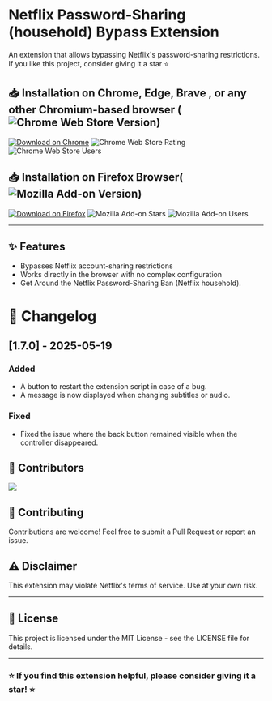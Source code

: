 # Netflix Password-Sharing (household) Bypass Extension

An extension that allows bypassing Netflix's password-sharing restrictions.
If you like this project, consider giving it a star ⭐


## 📥 Installation on Chrome, Edge, Brave , or any other Chromium-based browser (![Chrome Web Store Version](https://img.shields.io/chrome-web-store/v/knjoabokknkpkhbbdclmnjcoeedmgema))

[![Download on Chrome](https://img.shields.io/badge/Download-Chrome-blue?logo=googlechrome)](https://chromewebstore.google.com/detail/nikflix/knjoabokknkpkhbbdclmnjcoeedmgema?hl=en-GB&authuser=0)
![Chrome Web Store Rating](https://img.shields.io/chrome-web-store/rating/knjoabokknkpkhbbdclmnjcoeedmgema)
![Chrome Web Store Users](https://img.shields.io/chrome-web-store/users/knjoabokknkpkhbbdclmnjcoeedmgema)

## 📥 Installation on Firefox Browser(![Mozilla Add-on Version](https://img.shields.io/amo/v/nikflix))

[![Download on Firefox](https://img.shields.io/badge/Download-Firefox-orange?logo=firefox)](https://addons.mozilla.org/fr/firefox/addon/nikflix/)
![Mozilla Add-on Stars](https://img.shields.io/amo/stars/nikflix)
![Mozilla Add-on Users](https://img.shields.io/amo/users/nikflix)

----

## ✨ Features

- Bypasses Netflix account-sharing restrictions
- Works directly in the browser with no complex configuration
-  Get Around the Netflix Password-Sharing Ban (Netflix household).

# 📝 Changelog
## [1.7.0] - 2025-05-19
### Added

- A button to restart the extension script in case of a bug.
- A message is now displayed when changing subtitles or audio.
### Fixed
- Fixed the issue where the back button remained visible when the controller disappeared.


## 👥 Contributors
<a href="https://github.com/YidirK/Nikflix/graphs/contributors">
  <img src="https://contrib.rocks/image?repo=YidirK/Nikflix" />
</a>  

##  🤝 Contributing
Contributions are welcome! Feel free to submit a Pull Request or report an issue.

## ⚠️ Disclaimer

This extension may violate Netflix's terms of service. Use at your own risk.

---

## 📄 License
This project is licensed under the MIT License - see the LICENSE file for details.

---
### ⭐ If you find this extension helpful, please consider giving it a star! ⭐